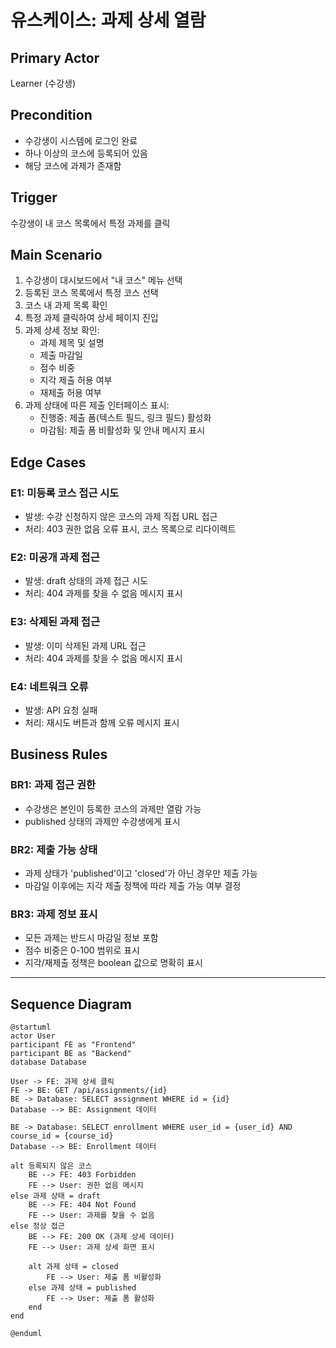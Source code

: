 # 유스케이스: 과제 상세 열람

## Primary Actor
Learner (수강생)

## Precondition
- 수강생이 시스템에 로그인 완료
- 하나 이상의 코스에 등록되어 있음
- 해당 코스에 과제가 존재함

## Trigger
수강생이 내 코스 목록에서 특정 과제를 클릭

## Main Scenario
1. 수강생이 대시보드에서 "내 코스" 메뉴 선택
2. 등록된 코스 목록에서 특정 코스 선택
3. 코스 내 과제 목록 확인
4. 특정 과제 클릭하여 상세 페이지 진입
5. 과제 상세 정보 확인:
   - 과제 제목 및 설명
   - 제출 마감일
   - 점수 비중
   - 지각 제출 허용 여부
   - 재제출 허용 여부
6. 과제 상태에 따른 제출 인터페이스 표시:
   - 진행중: 제출 폼(텍스트 필드, 링크 필드) 활성화
   - 마감됨: 제출 폼 비활성화 및 안내 메시지 표시

## Edge Cases

### E1: 미등록 코스 접근 시도
- 발생: 수강 신청하지 않은 코스의 과제 직접 URL 접근
- 처리: 403 권한 없음 오류 표시, 코스 목록으로 리다이렉트

### E2: 미공개 과제 접근
- 발생: draft 상태의 과제 접근 시도
- 처리: 404 과제를 찾을 수 없음 메시지 표시

### E3: 삭제된 과제 접근
- 발생: 이미 삭제된 과제 URL 접근
- 처리: 404 과제를 찾을 수 없음 메시지 표시

### E4: 네트워크 오류
- 발생: API 요청 실패
- 처리: 재시도 버튼과 함께 오류 메시지 표시

## Business Rules

### BR1: 과제 접근 권한
- 수강생은 본인이 등록한 코스의 과제만 열람 가능
- published 상태의 과제만 수강생에게 표시

### BR2: 제출 가능 상태
- 과제 상태가 'published'이고 'closed'가 아닌 경우만 제출 가능
- 마감일 이후에는 지각 제출 정책에 따라 제출 가능 여부 결정

### BR3: 과제 정보 표시
- 모든 과제는 반드시 마감일 정보 포함
- 점수 비중은 0-100 범위로 표시
- 지각/재제출 정책은 boolean 값으로 명확히 표시

---

## Sequence Diagram

```plantuml
@startuml
actor User
participant FE as "Frontend"
participant BE as "Backend"
database Database

User -> FE: 과제 상세 클릭
FE -> BE: GET /api/assignments/{id}
BE -> Database: SELECT assignment WHERE id = {id}
Database --> BE: Assignment 데이터

BE -> Database: SELECT enrollment WHERE user_id = {user_id} AND course_id = {course_id}
Database --> BE: Enrollment 데이터

alt 등록되지 않은 코스
    BE --> FE: 403 Forbidden
    FE --> User: 권한 없음 메시지
else 과제 상태 = draft
    BE --> FE: 404 Not Found
    FE --> User: 과제를 찾을 수 없음
else 정상 접근
    BE --> FE: 200 OK (과제 상세 데이터)
    FE --> User: 과제 상세 화면 표시

    alt 과제 상태 = closed
        FE --> User: 제출 폼 비활성화
    else 과제 상태 = published
        FE --> User: 제출 폼 활성화
    end
end

@enduml
```